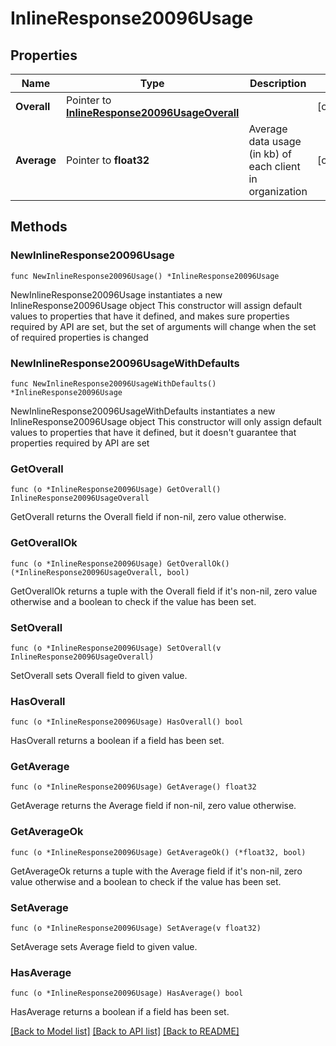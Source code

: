 # InlineResponse20096Usage

## Properties

Name | Type | Description | Notes
------------ | ------------- | ------------- | -------------
**Overall** | Pointer to [**InlineResponse20096UsageOverall**](InlineResponse20096UsageOverall.md) |  | [optional] 
**Average** | Pointer to **float32** | Average data usage (in kb) of each client in organization | [optional] 

## Methods

### NewInlineResponse20096Usage

`func NewInlineResponse20096Usage() *InlineResponse20096Usage`

NewInlineResponse20096Usage instantiates a new InlineResponse20096Usage object
This constructor will assign default values to properties that have it defined,
and makes sure properties required by API are set, but the set of arguments
will change when the set of required properties is changed

### NewInlineResponse20096UsageWithDefaults

`func NewInlineResponse20096UsageWithDefaults() *InlineResponse20096Usage`

NewInlineResponse20096UsageWithDefaults instantiates a new InlineResponse20096Usage object
This constructor will only assign default values to properties that have it defined,
but it doesn't guarantee that properties required by API are set

### GetOverall

`func (o *InlineResponse20096Usage) GetOverall() InlineResponse20096UsageOverall`

GetOverall returns the Overall field if non-nil, zero value otherwise.

### GetOverallOk

`func (o *InlineResponse20096Usage) GetOverallOk() (*InlineResponse20096UsageOverall, bool)`

GetOverallOk returns a tuple with the Overall field if it's non-nil, zero value otherwise
and a boolean to check if the value has been set.

### SetOverall

`func (o *InlineResponse20096Usage) SetOverall(v InlineResponse20096UsageOverall)`

SetOverall sets Overall field to given value.

### HasOverall

`func (o *InlineResponse20096Usage) HasOverall() bool`

HasOverall returns a boolean if a field has been set.

### GetAverage

`func (o *InlineResponse20096Usage) GetAverage() float32`

GetAverage returns the Average field if non-nil, zero value otherwise.

### GetAverageOk

`func (o *InlineResponse20096Usage) GetAverageOk() (*float32, bool)`

GetAverageOk returns a tuple with the Average field if it's non-nil, zero value otherwise
and a boolean to check if the value has been set.

### SetAverage

`func (o *InlineResponse20096Usage) SetAverage(v float32)`

SetAverage sets Average field to given value.

### HasAverage

`func (o *InlineResponse20096Usage) HasAverage() bool`

HasAverage returns a boolean if a field has been set.


[[Back to Model list]](../README.md#documentation-for-models) [[Back to API list]](../README.md#documentation-for-api-endpoints) [[Back to README]](../README.md)


